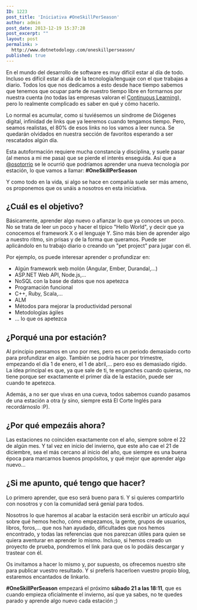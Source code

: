 ```yaml
---
ID: 1223
post_title: 'Iniciativa #OneSkillPerSeason'
author: admin
post_date: 2013-12-19 15:37:28
post_excerpt: ""
layout: post
permalink: >
  http://www.dotnetodology.com/oneskillperseason/
published: true
---
```

En el mundo del desarrollo de software es muy difícil estar al día de todo. Incluso es difícil estar al día de la tecnología/lenguaje con el que trabajas a diario. Todos los que nos dedicamos a esto desde hace tiempo sabemos que tenemos que ocupar parte de nuestro tiempo libre en formarnos por nuestra cuenta (no todas las empresas valoran el <a href="http://c4lpt.co.uk/new-workplace-learning/the-importance-of-continuous-or-constant-learning-and-performance-improvement/" title="Continuous Learning">Continuous Learning</a>), pero lo realmente complicado es saber en qué y cómo hacerlo. 

Lo normal es acumular, como si tuviésemos un síndrome de Diógenes digital, infinidad de links que ya leeremos cuando tengamos tiempo. Pero, seamos realistas, el 80% de esos links no los vamos a leer nunca. Se quedarán olvidados en nuestra sección de favoritos esperando a ser rescatados algún día.  

Esta autoformación requiere mucha constancia y disciplina, y suele pasar (al menos a mi me pasa) que se pierde el interés enseguida. Así que a <a href="https://twitter.com/osotorrio" title="@osotorrio">@osotorrio</a> se le ocurrió que podríamos aprender una nueva tecnología por estación, lo que vamos a llamar: <strong>#OneSkillPerSeason</strong> 

Y como todo en la vida, si algo se hace en compañía suele ser más ameno, os proponemos que os unáis a nosotros en esta iniciativa.

<h2>¿Cuál es el objetivo?</h2>

Básicamente, aprender algo nuevo o afianzar lo que ya conoces un poco. No se trata de leer un poco y hacer el típico "Hello World", y decir que ya conocemos el framework X o el lenguaje Y. Sino más bien de aprender algo a nuestro ritmo, sin prisas y de la forma que queramos. Puede ser aplicándolo en tu trabajo diario o creando un "pet project" para jugar con él.

Por ejemplo, os puede interesar aprender o profundizar en:
<ul>
<li>Algún framework web molón (Angular, Ember, Durandal,...)</li>
<li>ASP.NET Web API, Node.js,...</li>
<li>NoSQL con la base de datos que nos apetezca</li>
<li>Programación funcional</li>
<li>C++, Ruby, Scala,...</li>
<li>ALM</li>
<li>Métodos para mejorar la productividad personal</li>
<li>Metodologías ágiles</li>
<li>... lo que os apetezca</li>
</ul>    

<h2>¿Porqué una por estación?</h2>

Al principio pensamos en uno por mes, pero es un periodo demasiado corto para profundizar en algo. También se podría hacer por trimestre, empezando el día 1 de enero, el 1 de abril,... pero eso es demasiado rígido. La idea principal es que, ya que sale de ti, te enganches cuando quieras, no tiene porque ser exactamente el primer día de la estación, puede ser cuando te apetezca. 

Además, a no ser que vivas en una cueva, todos sabemos cuando pasamos de una estación a otra (y sino, siempre está El Corte Inglés para recordárnoslo :P).


<h2>¿Por qué empezáis ahora?</h2>

Las estaciones no coinciden exactamente con el año, siempre sobre el 22 de algún mes. Y tal vez en inicio del invierno, que este año cae el 21 de diciembre, sea el más cercano al inicio del año, que siempre es una buena época para marcarnos buenos propósitos, y qué mejor que aprender algo nuevo...

<h2>¿Si me apunto, qué tengo que hacer?</h2>

Lo primero aprender, que eso será bueno para ti. Y si quieres compartirlo con nosotros y con la comunidad será genial para todos. 

Nosotros lo que haremos al acabar la estación será escribir un artículo aquí sobre qué hemos hecho, cómo empezamos, la gente, grupos de usuarios, libros, foros,... que nos han ayudado, dificultades que nos hemos encontrado, y todas las referencias que nos parezcan útiles para quien se quiera aventurar en aprender lo mismo. Incluso, si hemos creado un proyecto de prueba, pondremos el link para que os lo podáis descargar y trastear con él.

Os invitamos a hacer lo mismo y, por supuesto, os ofrecemos nuestro site para publicar vuestro resultado. Y si preferís hacerloen vuestro propio blog, estaremos encantados de linkarlo.


<strong>#OneSkillPerSeason</strong> empezará el próximo <strong>sábado 21 a las 18:11</strong>, que es cuando empieza oficialmente el invierno, así que ya sabes, no te quedes parado y aprende algo nuevo cada estación ;)